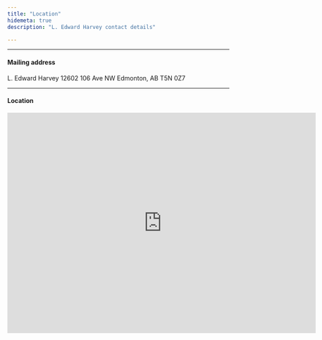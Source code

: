 ```yaml
---
title: "Location"
hidemeta: true
description: "L. Edward Harvey contact details"

---
```


---

#### Mailing address

L. Edward Harvey
12602 106 Ave NW
Edmonton, AB
T5N 0Z7

---

#### Location

<iframe src="https://www.google.com/maps/embed?pb=!1m18!1m12!1m3!1d4740.914703744943!2d-113.5423891229455!3d53.54960275949537!2m3!1f0!2f0!3f0!3m2!1i1024!2i768!4f13.1!3m3!1m2!1s0x53a023d41150cc57%3A0xaaf1739ee5ef168!2s12602%20106%20Ave%20NW%2C%20Edmonton%2C%20AB%20T5N%200Z7!5e0!3m2!1sen!2sca!4v1715109853478!5m2!1sen!2sca" width="700" height="500" style="border:0;" allowfullscreen="" loading="lazy" referrerpolicy="no-referrer-when-downgrade"></iframe>